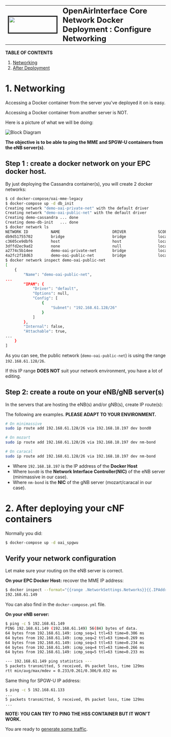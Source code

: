 <table style="border-collapse: collapse; border: none;">
  <tr style="border-collapse: collapse; border: none;">
    <td style="border-collapse: collapse; border: none;">
      <a href="http://www.openairinterface.org/">
         <img src="./images/oai_final_logo.png" alt="" border=3 height=50 width=150>
         </img>
      </a>
    </td>
    <td style="border-collapse: collapse; border: none; vertical-align: center;">
      <b><font size = "5">OpenAirInterface Core Network Docker Deployment : Configure Networking</font></b>
    </td>
  </tr>
</table>


**TABLE OF CONTENTS**

1.  [Networking](#1-networking)
2.  [After Deployment](#2-after-deploying-your-cnf-containers)


# 1. Networking #

Accessing a Docker container from the server you've deployed it on is easy.

Accessing a Docker container from another server is NOT.

Here is a picture of what we will be doing:

![Block Diagram](./images/OAICN-Network-Deployment-Explanation.png)

**The objective is to be able to ping the MME and SPGW-U containers from the eNB server(s)**.


## Step 1 : create a docker network on your EPC docker host. ##

By just deploying the Cassandra container(s), you will create 2 docker networks:

```bash
$ cd docker-compose/oai-mme-legacy
$ docker-compose up -d db_init
Creating network "demo-oai-private-net" with the default driver
Creating network "demo-oai-public-net" with the default driver
Creating demo-cassandra ... done
Creating demo-db-init   ... done
$ docker network ls
NETWORK ID          NAME                       DRIVER              SCOPE
db9d51755702        bridge                     bridge              local
c3605ce9dbf6        host                       host                local
3dffd2ec9ad2        none                       null                local
a2774c5b14ee        demo-oai-private-net       bridge              local
4a2fc2f18d63        demo-oai-public-net        bridge              local
$ docker network inspect demo-oai-public-net
[
    {
        "Name": "demo-oai-public-net",
...
        "IPAM": {
            "Driver": "default",
            "Options": null,
            "Config": [
                {
                    "Subnet": "192.168.61.128/26"
                }
            ]
        },
        "Internal": false,
        "Attachable": true,
...
    }
]
```

As you can see, the public network (`demo-oai-public-net`) is using the range `192.168.61.128/26`.

If this IP range **DOES NOT** suit your network environment, you have a lot of editing.

## Step 2: create a route on your eNB/gNB server(s) ##

In the servers that are hosting the eNB(s) and/or gNB(s), create IP route(s):

The following are examples. **PLEASE ADAPT TO YOUR ENVIRONMENT.**

```bash
# On minimassive
sudo ip route add 192.168.61.128/26 via 192.168.18.197 dev bond0

# On mozart
sudo ip route add 192.168.61.128/26 via 192.168.18.197 dev nm-bond

# On caracal
sudo ip route add 192.168.61.128/26 via 192.168.18.197 dev nm-bond
```

- Where `192.168.18.197` is the IP address of the **Docker Host**
- Where `bond0` is the **Network Interface Controller(NIC)** of the eNB server (minimassive in our case).
- Where `nm-bond` is the **NIC** of the gNB server (mozart/caracal in our case).

# 2. After deploying your cNF containers #

Normally you did:

```bash
$ docker-compose up -d oai_spgwu
```

## Verify your network configuration ##

Let make sure your routing on the eNB server is correct.

**On your EPC Docker Host:** recover the MME IP address:

```bash
$ docker inspect --format="{{range .NetworkSettings.Networks}}{{.IPAddress}}{{end}}" demo-magma-mme
192.168.61.149
```

You can also find in the `docker-compose.yml` file.

**On your eNB server:**

```bash
$ ping -c 5 192.168.61.149
PING 192.168.61.149 (192.168.61.149) 56(84) bytes of data.
64 bytes from 192.168.61.149: icmp_seq=1 ttl=63 time=0.306 ms
64 bytes from 192.168.61.149: icmp_seq=2 ttl=63 time=0.269 ms
64 bytes from 192.168.61.149: icmp_seq=3 ttl=63 time=0.234 ms
64 bytes from 192.168.61.149: icmp_seq=4 ttl=63 time=0.266 ms
64 bytes from 192.168.61.149: icmp_seq=5 ttl=63 time=0.233 ms

--- 192.168.61.149 ping statistics ---
5 packets transmitted, 5 received, 0% packet loss, time 129ms
rtt min/avg/max/mdev = 0.233/0.261/0.306/0.032 ms
```

Same thing for SPGW-U IP address:

```bash
$ ping -c 5 192.168.61.133
...
5 packets transmitted, 5 received, 0% packet loss, time 129ms
...
```

**NOTE: YOU CAN TRY TO PING THE HSS CONTAINER BUT IT WON'T WORK.**

You are ready to [generate some traffic](./GENERATE_TRAFFIC.md).

